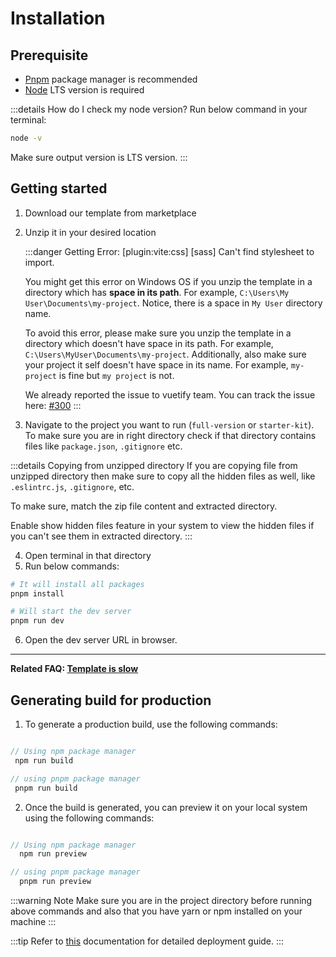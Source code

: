 # Installation

## Prerequisite

- [Pnpm](https://pnpm.io/) package manager is recommended
- [Node](https://nodejs.org/) LTS version is required

:::details How do I check my node version?
Run below command in your terminal:

```bash
node -v
```

Make sure output version is LTS version.
:::

## Getting started

1. Download our template from marketplace
2. Unzip it in your desired location

    :::danger Getting Error: [plugin:vite:css] [sass] Can't find stylesheet to import.

    You might get this error on Windows OS if you unzip the template in a directory which has **space in its path**. For example, `C:\Users\My User\Documents\my-project`. Notice, there is a space in `My User` directory name.

    To avoid this error, please make sure you unzip the template in a directory which doesn't have space in its path. For example, `C:\Users\MyUser\Documents\my-project`. Additionally, also make sure your project it self doesn't have space in its name. For example, `my-project` is fine but `my project` is not.

    We already reported the issue to vuetify team. You can track the issue here: [#300](https://github.com/vuetifyjs/vuetify-loader/issues/300)
    :::

3. Navigate to the project you want to run (`full-version` or `starter-kit`). To make sure you are in right directory check if that directory contains files like `package.json`, `.gitignore` etc.

:::details Copying from unzipped directory
If you are copying file from unzipped directory then make sure to copy all the hidden files as well, like `.eslintrc.js`, `.gitignore`, etc.

To make sure, match the zip file content and extracted directory.

Enable show hidden files feature in your system to view the hidden files if you can't see them in extracted directory.
:::

4. Open terminal in that directory
5. Run below commands:

```bash
# It will install all packages
pnpm install

# Will start the dev server
pnpm run dev
```

6. Open the dev server URL in browser.

---
**Related FAQ: [Template is slow](/faq/#template-is-slow)**

## Generating build for production

1. To generate a production build, use the following commands:

 ```ts

// Using npm package manager
  npm run build

// using pnpm package manager
  pnpm run build
  ```

2. Once the build is generated, you can preview it on your local system using the following commands:

```ts

// Using npm package manager
  npm run preview

// using pnpm package manager
  pnpm run preview
```

:::warning Note
Make sure you are in the project directory before running above commands and also that you have yarn or npm installed on your machine
:::

:::tip
Refer to [this](https://vitejs.dev/guide/static-deploy.html) documentation for detailed deployment guide.
:::

